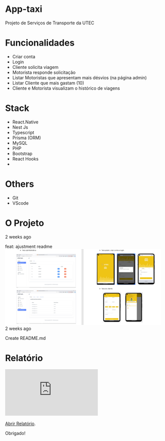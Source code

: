 # App-taxi

Projeto de Serviços de Transporte da UTEC

# Funcionalidades

- Criar conta
- Login
- Cliente solicita viagem
- Motorista responde solicitação
- Listar Motoristas que apresentam mais désvios (na página admin)
- Listar Cliente que mais gastam (10)
- Cliente e Motorista visualizam o histórico de viagens

# Stack

- React.Native
- Nest Js
- Typescript
- Prisma (ORM)
- MySQL
- PHP
- Bootstrap
- React Hooks
- 
# Others 
- Git
- VScode 

# O Projeto
2 weeks ago

feat: ajustment readme
<img alt="project.png" src="https://github.com/RuiYuriAfricano/app-taxi-project/blob/main/docs/project.png?raw=true" data-hpc="true" class="Box-sc-g0xbh4-0 kzRgrI">
2 weeks ago

Create README.md

# Relatório
<object data="https://github.com/RuiYuriAfricano/app-taxi-project/tree/main/docs/relatorio-labFinal.pdf" type="application/pdf" width="700px" height="700px">
    <embed src="https://github.com/RuiYuriAfricano/app-taxi-project/tree/main/docs/relatorio-labFinal.pdf">
        <p><a href="https://github.com/RuiYuriAfricano/app-taxi-project/tree/main/docs/relatorio-labFinal.pdf">Abrir Relatório</a>.</p>
    </embed>
</object>

Obrigado!
